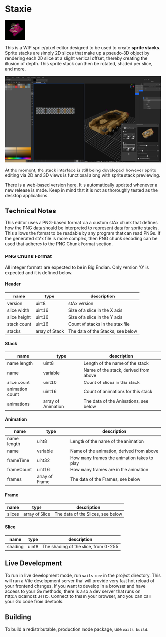 # Staxie
![tank sprite stack](tank.gif)

This is a WIP sprite/pixel editor designed to be used to create **sprite stacks**. Sprite stacks are simply 2D slices that make up a pseudo-3D object by rendering each 2D slice at a slight vertical offset, thereby creating the illusion of depth. This sprite stack can then be rotated, shaded per slice, and more.

![Staxie as of 2024-10-20](screenshot.png)

At the moment, the stack interface is still being developed, however sprite editing via 2D and 3D views is functional along with sprite stack previewing.

There is a web-based version [here](https://kettek.github.io/staxie/). It is automatically updated whenever a new release is made. Keep in mind that it is not as thoroughly tested as the desktop applications.

## Technical Notes
This editor uses a PNG-based format via a custom stAx chunk that defines how the PNG data should be interpreted to represent data for sprite stacks. This allows the format to be readable by any program that can read PNGs. If the generated stAx file is more complex, then PNG chunk decoding can be used that adheres to the PNG Chunk Format section.

### PNG Chunk Format
All integer formats are expected to be in Big Endian. Only version '0' is expected and it is defined below.

#### Header

| name | type | description |
|-|-|-|
| version | uint8 | stAx version
| slice width | uint16 | Size of a slice in the X axis
| slice height | uint16 | Size of a slice in the Y axis
| stack count | uint16 | Count of stacks in the stax file
| stacks | array of Stack | The data of the Stacks, see below

#### Stack

| name | type | description |
|-|-|-|
| name length | uint8 | Length of the name of the stack
| name | variable | Name of the stack, derived from above
| slice count | uint16 | Count of slices in this stack
| animation count | uint16 | Count of animations for this stack
| animations | array of Animation | The data of the Animations, see below

#### Animation

| name | type | description |
|-|-|-|
| name length | uint8 | Length of the name of the animation
| name | variable | Name of the animation, derived from above
| frameTime | uint32 | How many frames the animation takes to play
| frameCount | uint16 | How many frames are in the animation
| frames | array of Frame | The data of the Frames, see below

#### Frame

| name | type | description |
|-|-|-|
| slices | array of Slice | The data of the Slices, see below

#### Slice

| name | type | description |
|-|-|-|
| shading | uint8 | The shading of the slice, from 0-255

## Live Development

To run in live development mode, run `wails dev` in the project directory. This will run a Vite development
server that will provide very fast hot reload of your frontend changes. If you want to develop in a browser
and have access to your Go methods, there is also a dev server that runs on http://localhost:34115. Connect
to this in your browser, and you can call your Go code from devtools.

## Building

To build a redistributable, production mode package, use `wails build`.
